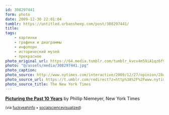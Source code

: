 ```yaml
---
id: 308297441
form: photo
date: 2009-12-30 22:01:04
tumblr: https://untitled.urbansheep.com/post/308297441/
title:
tags:
    - картинки
    - графики и диаграммы
    - инфопорн
    - исторический музей
    - прекрасное
photo_original_url: https://64.media.tumblr.com/tumblr_kvcv4m59iA1qz6f9yo1_1280.jpg
photo: "@/assets/media/308297441.jpg"
photo_caption:
photo_source: http://www.nytimes.com/interactive/2009/12/27/opinion/28opchart.html
photo_source_url: https://t.umblr.com/redirect?z=http%3A%2F%2Fwww.nytimes.com%2Finteractive%2F2009%2F12%2F27%2Fopinion%2F28opchart.html&t=Y2NhM2UxNTMyNTViNWUzOWI4YjdiNjhlYzU0YjMxZTY0ODdjZWNkNywzMDgyOTc0NDE%3D&b=t%3Am0vUM0_oWxQpSg5c05RR_Q&p=https%3A%2F%2Funtitled.urbansheep.com%2Fpost%2F308297441%2Fpicturing-the-past-10-years-by-phillip&m=0&ts=1631050287
photo_source_title: The New York Times
---
```


<p><a href="http://www.nytimes.com/interactive/2009/12/27/opinion/28opchart.html"><b>Picturing the Past 10 Years</b></a> by&nbsp;Phillip Niemeyer,&nbsp;New York Times</p>

<p><small>(via <a href="http://infothesis.yanamitchell.com/post/304497600/socialsciencevisualized-picturing-the-past-10" class="tumblr_blog">fuckyeahinfo</a> • <a href="http://socialsciencevisualized.tumblr.com/post/304459296/picturing-the-past-10-years-by-phillip-niemeyer" class="tumblr_blog">socialsciencevisualized</a>)</small></p>

